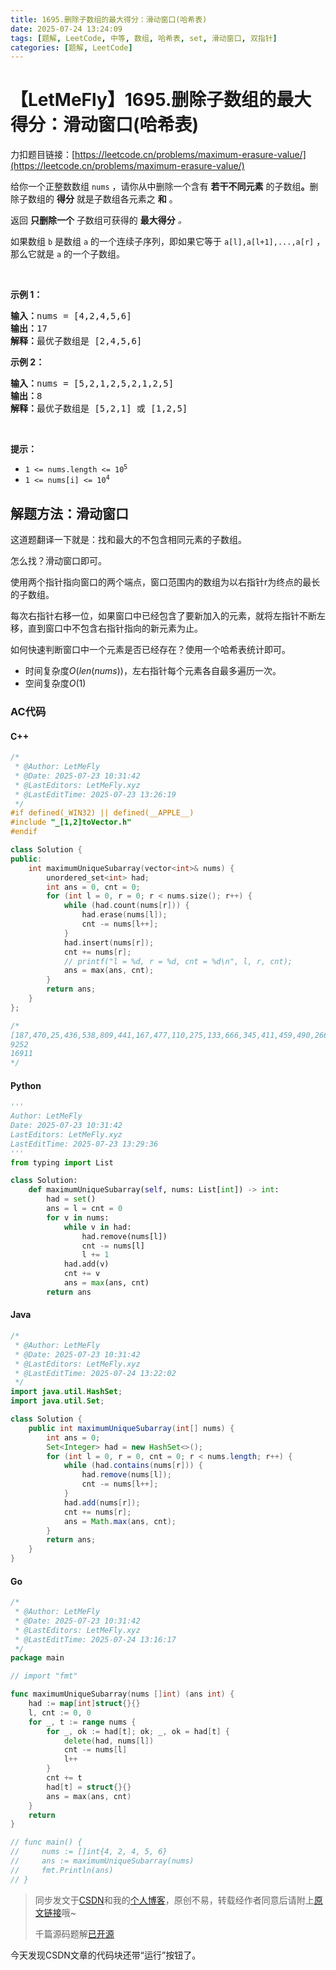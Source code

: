 ```yaml
---
title: 1695.删除子数组的最大得分：滑动窗口(哈希表)
date: 2025-07-24 13:24:09
tags: [题解, LeetCode, 中等, 数组, 哈希表, set, 滑动窗口, 双指针]
categories: [题解, LeetCode]
---
```


# 【LetMeFly】1695.删除子数组的最大得分：滑动窗口(哈希表)

力扣题目链接：[https://leetcode.cn/problems/maximum-erasure-value/](https://leetcode.cn/problems/maximum-erasure-value/)

<p>给你一个正整数数组 <code>nums</code> ，请你从中删除一个含有 <strong>若干不同元素</strong> 的子数组<strong>。</strong>删除子数组的 <strong>得分</strong> 就是子数组各元素之 <strong>和</strong> 。</p>

<p>返回 <strong>只删除一个</strong> 子数组可获得的 <strong>最大得分</strong><em> 。</em></p>

<p>如果数组 <code>b</code> 是数组 <code>a</code> 的一个连续子序列，即如果它等于 <code>a[l],a[l+1],...,a[r]</code> ，那么它就是 <code>a</code> 的一个子数组。</p>

<p> </p>

<p><strong>示例 1：</strong></p>

<pre>
<strong>输入：</strong>nums = [4,2,4,5,6]
<strong>输出：</strong>17
<strong>解释：</strong>最优子数组是 [2,4,5,6]
</pre>

<p><strong>示例 2：</strong></p>

<pre>
<strong>输入：</strong>nums = [5,2,1,2,5,2,1,2,5]
<strong>输出：</strong>8
<strong>解释：</strong>最优子数组是 [5,2,1] 或 [1,2,5]
</pre>

<p> </p>

<p><strong>提示：</strong></p>

<ul>
	<li><code>1 <= nums.length <= 10<sup>5</sup></code></li>
	<li><code>1 <= nums[i] <= 10<sup>4</sup></code></li>
</ul>


    
## 解题方法：滑动窗口

这道题翻译一下就是：找和最大的不包含相同元素的子数组。

怎么找？滑动窗口即可。

使用两个指针指向窗口的两个端点，窗口范围内的数组为以右指针r为终点的最长的子数组。

每次右指针右移一位，如果窗口中已经包含了要新加入的元素，就将左指针不断左移，直到窗口中不包含右指针指向的新元素为止。

如何快速判断窗口中一个元素是否已经存在？使用一个哈希表统计即可。

+ 时间复杂度$O(len(nums))$，左右指针每个元素各自最多遍历一次。
+ 空间复杂度$O(1)$

### AC代码

#### C++

```cpp
/*
 * @Author: LetMeFly
 * @Date: 2025-07-23 10:31:42
 * @LastEditors: LetMeFly.xyz
 * @LastEditTime: 2025-07-23 13:26:19
 */
#if defined(_WIN32) || defined(__APPLE__)
#include "_[1,2]toVector.h"
#endif

class Solution {
public:
    int maximumUniqueSubarray(vector<int>& nums) {
        unordered_set<int> had;
        int ans = 0, cnt = 0;
        for (int l = 0, r = 0; r < nums.size(); r++) {
            while (had.count(nums[r])) {
                had.erase(nums[l]);
                cnt -= nums[l++];
            }
            had.insert(nums[r]);
            cnt += nums[r];
            // printf("l = %d, r = %d, cnt = %d\n", l, r, cnt);
            ans = max(ans, cnt);
        }
        return ans;
    }
};

/*
[187,470,25,436,538,809,441,167,477,110,275,133,666,345,411,459,490,266,987,965,429,166,809,340,467,318,125,165,809,610,31,585,970,306,42,189,169,743,78,810,70,382,367,490,787,670,476,278,775,673,299,19,893,817,971,458,409,886,434]
9252
16911
*/
```

#### Python

```python
'''
Author: LetMeFly
Date: 2025-07-23 10:31:42
LastEditors: LetMeFly.xyz
LastEditTime: 2025-07-23 13:29:36
'''
from typing import List

class Solution:
    def maximumUniqueSubarray(self, nums: List[int]) -> int:
        had = set()
        ans = l = cnt = 0
        for v in nums:
            while v in had:
                had.remove(nums[l])
                cnt -= nums[l]
                l += 1
            had.add(v)
            cnt += v
            ans = max(ans, cnt)
        return ans
```

#### Java

```java
/*
 * @Author: LetMeFly
 * @Date: 2025-07-23 10:31:42
 * @LastEditors: LetMeFly.xyz
 * @LastEditTime: 2025-07-24 13:22:02
 */
import java.util.HashSet;
import java.util.Set;

class Solution {
    public int maximumUniqueSubarray(int[] nums) {
        int ans = 0;
        Set<Integer> had = new HashSet<>();
        for (int l = 0, r = 0, cnt = 0; r < nums.length; r++) {
            while (had.contains(nums[r])) {
                had.remove(nums[l]);
                cnt -= nums[l++];
            }
            had.add(nums[r]);
            cnt += nums[r];
            ans = Math.max(ans, cnt);
        }
        return ans;
    }
}
```

#### Go

```go
/*
 * @Author: LetMeFly
 * @Date: 2025-07-23 10:31:42
 * @LastEditors: LetMeFly.xyz
 * @LastEditTime: 2025-07-24 13:16:17
 */
package main

// import "fmt"

func maximumUniqueSubarray(nums []int) (ans int) {
    had := map[int]struct{}{}
    l, cnt := 0, 0
    for _, t := range nums {
        for _, ok := had[t]; ok; _, ok = had[t] {
            delete(had, nums[l])
            cnt -= nums[l]
            l++
        }
        cnt += t
        had[t] = struct{}{}
        ans = max(ans, cnt)
    }
    return
}

// func main() {
//     nums := []int{4, 2, 4, 5, 6}
//     ans := maximumUniqueSubarray(nums)
//     fmt.Println(ans)
// }
```

> 同步发文于[CSDN](https://letmefly.blog.csdn.net/article/details/149602144)和我的[个人博客](https://blog.letmefly.xyz/)，原创不易，转载经作者同意后请附上[原文链接](https://blog.letmefly.xyz/2025/07/23/LeetCode%201695.%E5%88%A0%E9%99%A4%E5%AD%90%E6%95%B0%E7%BB%84%E7%9A%84%E6%9C%80%E5%A4%A7%E5%BE%97%E5%88%86/)哦~
>
> 千篇源码题解[已开源](https://github.com/LetMeFly666/LeetCode)

今天发现CSDN文章的代码块还带“运行”按钮了。
